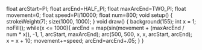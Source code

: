 float arcStart=PI;
float arcEnd=HALF_PI;
float maxArcEnd=TWO_PI;
float movement=0;
float speed=PI/10000;
float num=800;
void setup()
{
  strokeWeight(7);
  size(1000, 1000);
}
void draw()
{
  background(155);
  int x = 1;
  noFill();
  while(x <= 1000){ 
    arcEnd = map(sin(movement + (maxArcEnd / num * x)), -1, 1, arcStart, maxArcEnd);
    arc(500, 500, x, x, arcStart, arcEnd);
    x = x + 10;
    movement+=speed;
    arcEnd=arcEnd+.05;
  }
}
